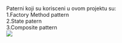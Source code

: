 #
Paterni koji su korisceni u ovom projektu su:<br>
1.Factory Method pattern<br>
2.State patern<br>
3.Composite pattern<br>
<img src="file:///C:/Users/Aleksandar%20Djalovic/Desktop/paterniFabrika.png">
